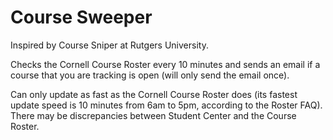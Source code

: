 # Course Sweeper

Inspired by Course Sniper at Rutgers University.

Checks the Cornell Course Roster every 10 minutes and sends an email if a course that you are tracking is open (will only send the email once).

Can only update as fast as the Cornell Course Roster does (its fastest update speed is 10 minutes from 6am to 5pm, according to the Roster FAQ).  There may be discrepancies between Student Center and the Course Roster.
